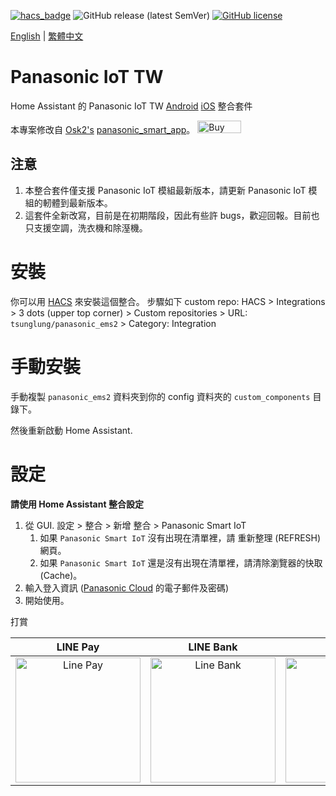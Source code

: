 [![hacs_badge](https://img.shields.io/badge/HACS-Default-orange.svg?style=for-the-badge)](https://github.com/hacs/integration)
![GitHub release (latest SemVer)](https://img.shields.io/github/v/release/tsunglung/panasonic_ems2?style=for-the-badge)
[![GitHub license](https://img.shields.io/github/license/tsunglung/panasonic_ems2?style=for-the-badge)](https://github.com/osk2/panasonic_smart_app/blob/master/LICENSE)

[English](README.md) | [繁體中文](README_zh-tw.md)

# Panasonic IoT TW

Home Assistant 的 Panasonic IoT TW [Android](https://play.google.com/store/apps/details?id=com.panasonic.smart&hl=zh_TW&gl=US&pli=1) [iOS](https://apps.apple.com/tw/app/panasonic-iot-tw/id904484053) 整合套件

本專案修改自  [Osk2's](https://github.com/osk2) [panasonic_smart_app](https://github.com/osk2/panasonic_smart_appp)。
<a href="https://www.buymeacoffee.com/osk2" target="_blank"><img src="https://cdn.buymeacoffee.com/buttons/v2/default-yellow.png" alt="Buy Me A Coffee" style="height: 20px !important;width: 70px !important;" ></a>

## 注意

1. 本整合套件僅支援 Panasonic IoT 模組最新版本，請更新 Panasonic IoT 模組的軔體到最新版本。
2. 這套件全新改寫，目前是在初期階段，因此有些許 bugs，歡迎回報。目前也只支援空調，洗衣機和除溼機。

# 安裝

你可以用 [HACS](https://hacs.xyz/) 來安裝這個整合。 步驟如下 custom repo: HACS > Integrations > 3 dots (upper top corner) > Custom repositories > URL: `tsunglung/panasonic_ems2` > Category: Integration

# 手動安裝

手動複製 `panasonic_ems2` 資料夾到你的 config 資料夾的  `custom_components` 目錄下。

然後重新啟動 Home Assistant.

# 設定

**請使用 Home Assistant 整合設定**

1. 從 GUI. 設定 > 整合 > 新增 整合 > Panasonic Smart IoT
   1. 如果 `Panasonic Smart IoT` 沒有出現在清單裡，請 重新整理 (REFRESH) 網頁。
   2. 如果 `Panasonic Smart IoT` 還是沒有出現在清單裡，請清除瀏覽器的快取 (Cache)。
2. 輸入登入資訊 ([Panasonic Cloud](https://club.panasonic.tw/) 的電子郵件及密碼)
3. 開始使用。

打賞

|  LINE Pay | LINE Bank | JKao Pay |
| :------------: | :------------: | :------------: |
| <img src="https://github.com/tsunglung/TwANWS/blob/master/linepay.jpg" alt="Line Pay" height="200" width="200">  | <img src="https://github.com/tsunglung/TwANWS/blob/master/linebank.jpg" alt="Line Bank" height="200" width="200">  | <img src="https://github.com/tsunglung/TwANWS/blob/master/jkopay.jpg" alt="JKo Pay" height="200" width="200">  |